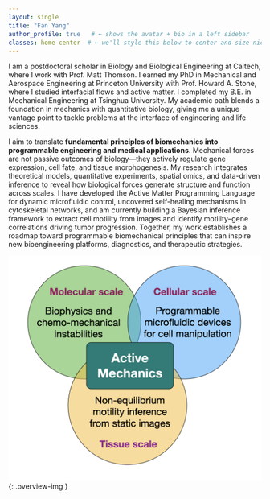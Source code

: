 ```yaml
---
layout: single
title: "Fan Yang"
author_profile: true   # ← shows the avatar + bio in a left sidebar
classes: home-center  # ← we'll style this below to center and size nicely
---
```


I am a postdoctoral scholar in Biology and Biological Engineering at Caltech, where I work with Prof. Matt Thomson. 
I earned my PhD in Mechanical and Aerospace Engineering at Princeton University with Prof. Howard A. Stone, where I studied 
interfacial flows and active matter. I completed my B.E. in Mechanical Engineering at Tsinghua University. 
My academic path blends a foundation in mechanics with quantitative biology, giving me a unique vantage point to tackle problems 
at the interface of engineering and life sciences.

I aim to translate **fundamental principles of biomechanics into programmable engineering and medical applications**.
Mechanical forces are not passive outcomes of biology—they actively regulate gene expression, cell fate, and tissue morphogenesis.
My research integrates theoretical models, quantitative experiments, spatial omics, and data-driven inference to reveal how biological forces generate structure and function across scales.
I have developed the Active Matter Programming Language for dynamic microfluidic control, uncovered self-healing mechanisms in cytoskeletal networks, and am currently building a Bayesian 
inference framework to extract cell motility from images and identify motility–gene correlations driving tumor progression.
Together, my work establishes a roadmap toward programmable biomechanical principles that can inspire new bioengineering platforms, diagnostics, and therapeutic strategies.

![My research overview](/assets/img/overview.png){: .overview-img }